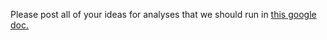 Please post all of your ideas for analyses that we should run in 
[this google doc.](https://docs.google.com/document/d/1Xb7tJ-dF0TPNnOaeZOEkS_ICxzvKrmpJc6PonTGjRfQ/edit)
